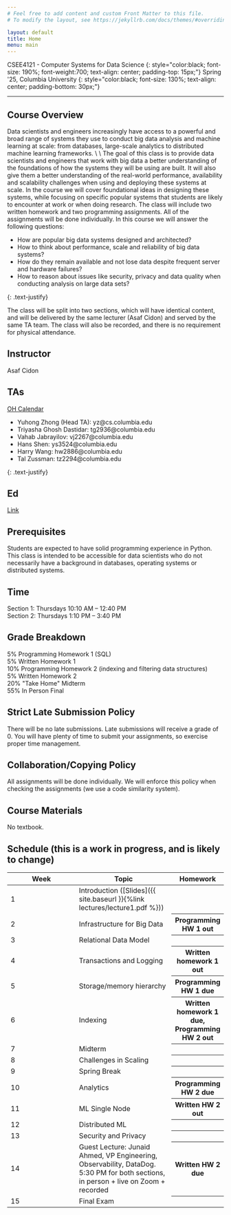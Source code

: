 ```yaml
---
# Feel free to add content and custom Front Matter to this file.
# To modify the layout, see https://jekyllrb.com/docs/themes/#overriding-theme-defaults

layout: default
title: Home
menu: main
---
```


CSEE4121 - Computer Systems for Data Science 
{: style="color:black; font-size: 190%; font-weight:700; text-align: center; padding-top: 15px;"}
Spring '25, Columbia University
{: style="color:black; font-size: 130%; text-align: center; padding-bottom: 30px;"}

----

## Course Overview
Data scientists and engineers increasingly have access to a powerful and broad
range of systems they use to conduct big data analysis and machine learning at
scale: from databases, large-scale analytics to distributed machine learning
frameworks. \\
\\
The goal of this class is to provide data scientists and engineers that work
with big data a better understanding of the foundations of how the systems they
will be using are built. It will also give them a better understanding of the
real-world performance, availability and scalability challenges when using and
deploying these systems at scale. In the course we will cover foundational ideas
in designing these systems, while focusing on specific popular systems that
students are likely to encounter at work or when doing research. The class will
include two written homework and two programming assignments. All of the assignments will be done
individually. In this course we will answer the following questions:
<ul>
  <li>How are popular big data systems designed and architected?</li>
  <li>How to think about performance, scale and reliability of big data systems?</li>
  <li>How do they remain available and not lose data despite frequent server and
hardware failures?</li>
  <li>How to reason about issues like security, privacy and data quality when
conducting analysis on large data sets?</li>
</ul>
{: .text-justify}

The class will be split into two sections, which will have identical content, and will be delivered by the same lecturer (Asaf Cidon) and served by the same TA team. The class will also be recorded, and there is no requirement for physical attendance.


## Instructor
Asaf Cidon

## TAs

[OH Calendar](https://calendar.google.com/calendar/u/0/embed?src=c_cd34b309dbe3126f513b87e9c29d50873242a639550137021c720fcf3909c267@group.calendar.google.com&ctz=America/New_York)

<ul>
  <li>Yuhong Zhong (Head TA): yz@cs.columbia.edu</li>
  <li>Triyasha Ghosh Dastidar: tg2936@columbia.edu</li>
  <li>Vahab Jabrayilov: vj2267@columbia.edu</li>
  <li>Hans Shen: ys3524@columbia.edu</li>
  <li>Harry Wang: hw2886@columbia.edu</li>
  <li>Tal Zussman: tz2294@columbia.edu</li>
</ul>
{: .text-justify}

## Ed

[Link](https://edstem.org/us/courses/74149/discussion)

## Prerequisites

Students are expected to have solid programming experience in Python. This class is intended to be accessible for
data scientists who do not necessarily have a background in databases, operating
systems or distributed systems.

## Time
Section 1: Thursdays 10:10 AM – 12:40 PM<br />
Section 2: Thursdays 1:10 PM – 3:40 PM

## Grade Breakdown
5% Programming Homework 1 (SQL) <br />
5% Written Homework 1 <br />
10% Programming Homework 2 (indexing and filtering data structures) <br />
5% Written Homework 2 <br />
20% "Take Home" Midterm <br />
55% In Person Final

## Strict Late Submission Policy
There will be no late submissions. Late submissions will receive a grade of 0.
You will have plenty of time to submit your assignments, so exercise proper
time management.

## Collaboration/Copying Policy
All assignments will be done individually. We will enforce this policy when
checking the assignments (we use a code similarity system).

## Course Materials
No textbook.

## Schedule (this is a work in progress, and is likely to change)
<table>
<colgroup>
<col width="33%" />
<col width="45%" />
<col width="22%" />
</colgroup>
<thead>
<tr class="header">
<th>Week</th>
<th>Topic</th>
<th>Homework</th>
</tr>
</thead>
<tbody>
<tr>
<td markdown="span">1</td>
<td markdown="span">Introduction ([Slides]({{ site.baseurl }}{%link lectures/lecture1.pdf %}))</td>
<th></th>
</tr>
<tr>
<td markdown="span">2</td>
<td markdown="span">Infrastructure for Big Data</td>
<th>Programming HW 1 out</th>
</tr>
<tr>
<td markdown="span">3</td>
<td markdown="span">Relational Data Model</td>
<th></th>
</tr>
<tr>
<td markdown="span">4</td>
<td markdown="span">Transactions and Logging</td>
<th>Written homework 1 out</th>
</tr>
<tr>
<td markdown="span">5</td>
<td markdown="span">Storage/memory hierarchy</td>
<th>Programming HW 1 due</th>
</tr>
<tr>
<td markdown="span">6</td>
<td markdown="span"> Indexing</td>
<th>Written homework 1 due, Programming HW 2 out</th>
</tr>
<tr>
<td markdown="span">7</td>
<td markdown="span">Midterm</td>
<th></th>
</tr>
<tr>
<td markdown="span">8</td>
<td markdown="span">Challenges in Scaling</td>
<th></th>
</tr>
<tr>
<td markdown="span">9</td>
<td markdown="span">Spring Break</td>
<th></th>
</tr>
<tr>
<td markdown="span">10</td>
<td markdown="span">Analytics</td>
<th>Programming HW 2 due</th>
</tr>
<tr>
<td markdown="span">11</td>
<td markdown="span">ML Single Node</td>
<th>Written HW 2 out</th>
</tr>
<tr>
<td markdown="span">12</td>
<td markdown="span">Distributed ML</td>
<th></th>
</tr>
<tr>
<td markdown="span">13</td>
<td markdown="span">Security and Privacy</td>
<th></th>
</tr>
<tr>
<td markdown="span">14</td>
<td markdown="span">Guest Lecture: Junaid Ahmed, VP Engineering, Observability, DataDog. 5:30 PM for both sections, in person + live on Zoom + recorded</td>
<th>Written HW 2 due</th>
</tr>
<tr>
<td markdown="span">15</td>
<td markdown="span">Final Exam</td>
<th></th>
</tr>
<tr>


